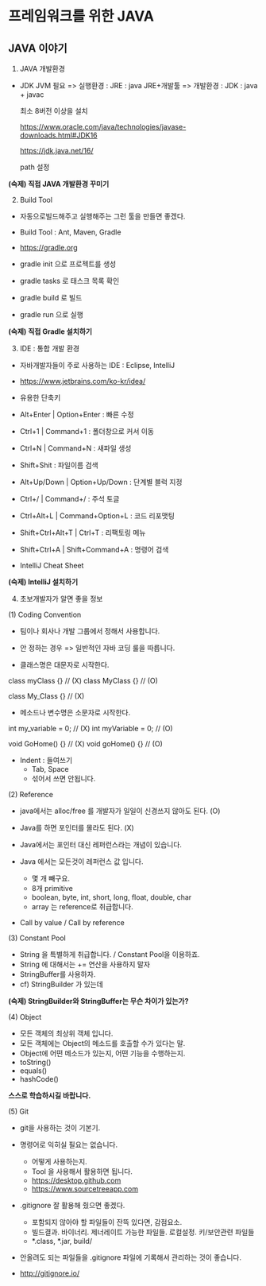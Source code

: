 # 프레임워크를 위한 JAVA

## JAVA 이야기

1. JAVA 개발환경
- JDK
  JVM 필요 => 실행환경 : JRE  : java 
  JRE+개발툴 => 개발환경 : JDK  : java + javac

  최소 8버전 이상을 설치

  https://www.oracle.com/java/technologies/javase-downloads.html#JDK16

  https://jdk.java.net/16/

  path 설정

**(숙제) 직접 JAVA 개발환경 꾸미기**



2. Build Tool

- 자동으로빌드해주고 실행해주는 그런 툴을 만들면 좋겠다.
- Build Tool : Ant, Maven, Gradle
- https://gradle.org

- gradle init 으로 프로젝트를 생성
- gradle tasks 로 태스크 목록 확인
- gradle build 로 빌드
- gradle run 으로 실행

**(숙제) 직접 Gradle 설치하기**



3. IDE : 통합 개발 환경
- 자바개발자들이 주로 사용하는 IDE : Eclipse, IntelliJ
- https://www.jetbrains.com/ko-kr/idea/

- 유용한 단축키
- Alt+Enter | Option+Enter     : 빠른 수정
- Ctrl+1    | Command+1        : 폴더창으로 커서 이동
- Ctrl+N    | Command+N        : 새파일 생성
- Shift+Shit                   : 파일이름 검색
- Alt+Up/Down | Option+Up/Down : 단계별 블럭 지정
- Ctrl+/      | Command+/      : 주석 토글
- Ctrl+Alt+L  | Command+Option+L : 코드 리포맷팅
- Shift+Ctrl+Alt+T | Ctrl+T      : 리팩토링 메뉴
- Shift+Ctrl+A  | Shift+Command+A : 명령어 검색
- IntelliJ Cheat Sheet

**(숙제) IntelliJ 설치하기**



4. 초보개발자가 알면 좋을 정보

(1) Coding Convention
- 팀이나 회사나 개발 그룹에서 정해서 사용합니다.
- 안 정하는 경우 => 일반적인 자바 코딩 룰을 따릅니다.
  
- 클래스명은 대문자로 시작한다.

class myClass {}   // (X)
class MyClass {}   // (O)

class My_Class {}  // (X)

- 메소드나 변수명은 소문자로 시작한다.

int my_variable = 0;   // (X)
int myVariable = 0;    // (O)

void GoHome() {}     // (X)
void goHome() {}     // (O)

- Indent : 들여쓰기 
  - Tab, Space
  - 섞어서 쓰면 안됩니다.


(2) Reference
- java에서는 alloc/free 를 개발자가 일일이 신경쓰지 않아도 된다. (O)
- Java를 하면 포인터를 몰라도 된다. (X)
- Java에서는 포인터 대신 레퍼런스라는 개념이 있습니다.
- Java 에서는 모든것이 레퍼런스 값 입니다.
  - 몇 개 빼구요.
  - 8개 primitive
  - boolean, byte, int, short, long, float, double, char
  - array 는 reference로 취급합니다.

- Call by value / Call by reference


(3) Constant Pool
- String 을 특별하게 취급합니다. / Constant Pool을 이용하죠.
- String 에 대해서는 += 연산을 사용하지 말자
- StringBuffer를 사용하자.
- cf) StringBuilder 가 있는데
  
**(숙제) StringBuilder와 StringBuffer는 무슨 차이가 있는가?**


(4) Object
- 모든 객체의 최상위 객체 입니다.
- 모든 객체에는 Object의 메소드를 호출할 수가 있다는 말.
- Object에 어떤 메소드가 있는지, 어떤 기능을 수행하는지.
- toString()
- equals()
- hashCode()

**스스로 학습하시길 바랍니다.**


(5) Git
- git을 사용하는 것이 기본기.
- 명령어로 익히실 필요는 없습니다. 
  - 어떻게 사용하는지.
  - Tool 을 사용해서 활용하면 됩니다.
  - https://desktop.github.com
  - https://www.sourcetreeapp.com

- .gitignore 잘 활용해 줬으면 좋겠다.
  - 포함되지 않아야 할 파일들이 잔뜩 있다면, 감점요소.
  - 빌드결과. 바이너리. 제너레이트 가능한 파일들. 로컬설정. 키/보안관련 파일들
  - *.class, *.jar, build/

- 안올려도 되는 파일들을 .gitignore 파일에 기록해서 관리하는 것이 좋습니다.
- http://gitignore.io/



